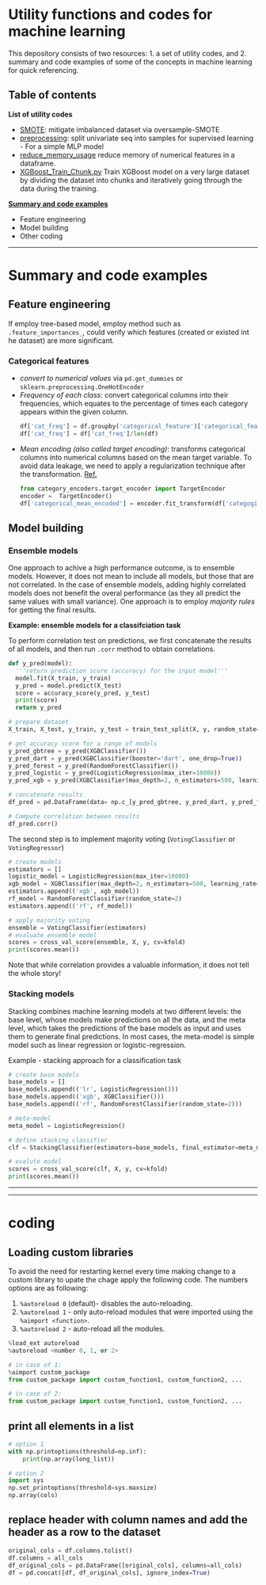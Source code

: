 <h1>Utility functions and codes for machine learning</h1> 

This depository consists of two resources: 1. a set of utility codes, and 2. summary and code examples of some of the concepts in machine learning for quick referencing.

## Table of contents

__List of utility codes__
- [SMOTE](https://github.com/Sean-Toroghi/Machine-learning/blob/main/utils/src/smote.py): mitigate imbalanced dataset via oversample-SMOTE
- [preprocessing](https://github.com/Sean-Toroghi/Machine-learning/blob/main/utils/src/preprocessing.py): split univariate seq into samples for supervised learning - For a simple MLP model
- [reduce_memory_usage](https://github.com/Sean-Toroghi/Machine-learning/blob/d3149572d0c1f7b688174038687a5d2f5574f57f/utils/src/reduce_memory_usage.py)
  reduce memory of numerical features in a dataframe. 
- [XGBoost_Train_Chunk.py](https://github.com/Sean-Toroghi/Machine-learning/blob/91058d5c76e795f2a06de91f10d5b5b0729891f4/utils/src/XGBoost_Train_Chunk.py)
  Train XGBoost model on a very large dataset by dividing the dataset into chunks and iteratively going through the data during the training.

__[Summary and code examples](#code)__
- Feature engineering
- Model building
- Other coding 



---

# <a id= 'code'>Summary and code examples</a>

## Feature engineering
If employ tree-based model, employ method such as `.feature_importances_`, could verify which features (created or existed int he dataset) are more significant.


### Categorical features
- _convert to numerical values_ via `pd.get_dummies` or `sklearn.preprocessing.OneHotEncoder`
- _Frequency of each class_: convert categorical columns into their frequencies, which equates to the percentage of times each category appears within the given column.
  ```python
  df['cat_freq'] = df.groupby('categorical_feature')['categorical_feature'].transform('count') 
  df['cat_freq'] = df['cat_freq']/len(df)
  ```
- _Mean encoding (also called target encoding)_: transforms categorical columns into numerical columns based on the mean target variable. To avoid data leakage, we need to apply a regularization technique after the transformation. [Ref.](https://www.kaggle.com/vprokopev/mean-likelihood-encodings-a-comprehensive-study)
  ```python
  from category_encoders.target_encoder import TargetEncoder
  encoder =  TargetEncoder()
  df['categorical_mean_encoded'] = encoder.fit_transform(df['categogircal_feature'], df['target'])
  ```
## Model building

### Ensemble models

One approach to achive a high performance outcome, is to ensemble models. However, it does not mean to include all models, but those that are not correlated. In the case of ensemble models, adding highly correlated models does not benefit the overal performance (as they all predict the same values with small variance). One approach is to employ _majority rules_ for getting the final results.


__Example: ensemble models for a classifciation task__

To perform correlation test on predictions, we first concatenate the results of all models, and then run `.corr` method to obtain correlations. 
```python
def y_pred(model):
  '''return prediction score (accuracy) for the input model'''
  model.fit(X_train, y_train)
  y_pred = model.predict(X_test)
  score = accuracy_score(y_pred, y_test)
  print(score)
  return y_pred

# prepare dataset
X_train, X_test, y_train, y_test = train_test_split(X, y, random_state=2)

# get accuracy score for a range of models
y_pred_gbtree = y_pred(XGBClassifier())
y_pred_dart = y_pred(XGBClassifier(booster='dart', one_drop=True))
y_pred_forest = y_pred(RandomForestClassifier())
y_pred_logistic = y_pred(LogisticRegression(max_iter=10000))
y_pred_xgb = y_pred(XGBClassifier(max_depth=2, n_estimators=500, learning_rate=0.1))

# concatenate results
df_pred = pd.DataFrame(data= np.c_[y_pred_gbtree, y_pred_dart, y_pred_forest, y_pred_logistic, y_pred_xgb], columns=['gbtree', 'dart','forest', 'logistic', 'xgb'])

# Compute correlation between results
df_pred.corr()
```
The second step is to implement majority voting (`VotingClassifier` or `VotingRegressor`)
```python
# create models
estimators = []
logistic_model = LogisticRegression(max_iter=10000)
xgb_model = XGBClassifier(max_depth=2, n_estimators=500, learning_rate=0.1)
estimators.append(('xgb', xgb_model))
rf_model = RandomForestClassifier(random_state=2)
estimators.append(('rf', rf_model))

# apply majority voting
ensemble = VotingClassifier(estimators)
# evaluate ensemble model
scores = cross_val_score(ensemble, X, y, cv=kfold)
print(scores.mean())
```

Note that while correlation provides a valuable information, it does not tell the whole story! 

### Stacking models
Stacking combines machine learning models at two different levels: the base level, whose models make predictions on all the data, and the meta level, which takes the predictions of the base models as input and uses them to generate final predictions. In most cases, the meta-model is simple model such as linear regression or logistic-regression. 

Example - stacking approach for a classification task
```python
# create base models
base_models = []
base_models.append(('lr', LogisticRegression()))
base_models.append(('xgb', XGBClassifier()))
base_models.append(('rf', RandomForestClassifier(random_state=2)))

# meta-model
meta_model = LogisticRegression()

# define stacking classifier
clf = StackingClassifier(estimators=base_models, final_estimator=meta_model)

# evalute model
scores = cross_val_score(clf, X, y, cv=kfold)
print(scores.mean())
```














---
---

# coding 

## Loading custom libraries

To avoid the need for restarting kernel every time making change to a custom library to upate the chage apply the following code. The numbers options are as following:
1. `%autoreload 0` (default)- disables the auto-reloading.
2. `%autoreload 1` - only auto-reload modules that were imported using the `%aimport <function>`.
3. `%autoreload 2` - auto-reload all the modules. 
```python
%load_ext autoreload
%autoreload <number 0, 1, or 2>

# in case of 1:
%aimport custom_package
from custom_package import custom_function1, custom_function2, ...

# in case of 2:
from custom_package import custom_function1, custom_function2, ...

```


## print all elements in a list
```python
# option 1
with np.printoptions(threshold=np.inf):
    print(np.array(long_list))

# option 2
import sys
np.set_printoptions(threshold=sys.maxsize)
np.array(cols)

```

## replace header with column names and add the header as a row to the dataset
```python
original_cols = df.columns.tolist()
df.columns = all_cols
df_original_cols = pd.DataFrame([original_cols], columns=all_cols)
df = pd.concat([df, df_original_cols], ignore_index=True)
```

